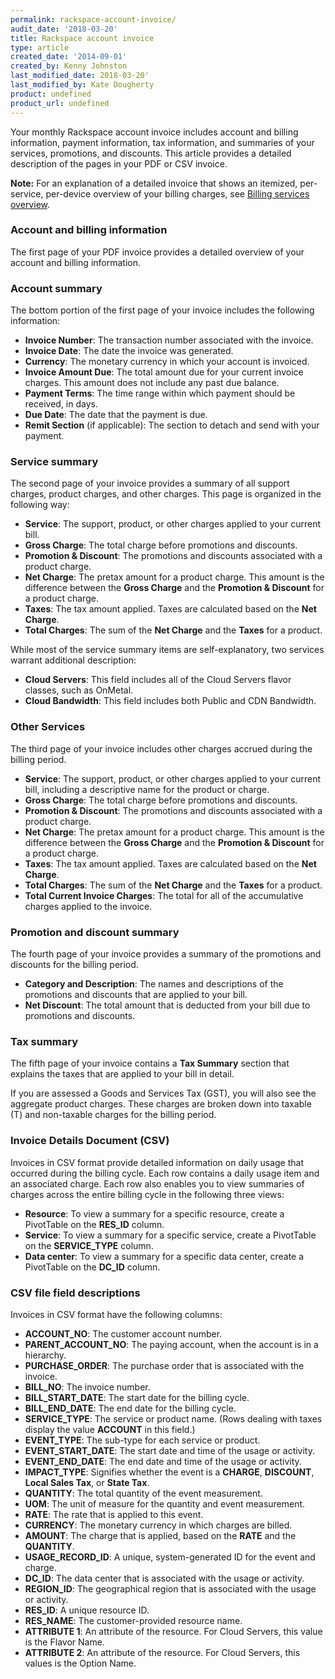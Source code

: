 ```yaml
---
permalink: rackspace-account-invoice/
audit_date: '2018-03-20'
title: Rackspace account invoice
type: article
created_date: '2014-09-01'
created_by: Kenny Johnston
last_modified_date: 2018-03-20'
last_modified_by: Kate Dougherty
product: undefined
product_url: undefined
---
```


Your monthly Rackspace account invoice includes account and billing
information, payment information, tax information, and summaries of your
services, promotions, and discounts. This article provides a detailed
description of the pages in your PDF or CSV invoice.

**Note:** For an explanation of a detailed invoice that shows an itemized,
per-service, per-device overview of your billing charges, see [Billing services overview](/how-to/billing-services-overview/).

### Account and billing information

The first page of your PDF invoice provides a detailed overview of your
account and billing information.

### Account summary

The bottom portion of the first page of your invoice includes the
following information:

- **Invoice Number**: The transaction number associated with the invoice.
- **Invoice Date**: The date the invoice was generated.
- **Currency**: The monetary currency in which your account is invoiced.
- **Invoice Amount Due**: The total amount due for your current invoice
  charges. This amount does not include any past due balance.
- **Payment Terms**: The time range within which payment should
  be received, in days.
- **Due Date**: The date that the payment is due.
- **Remit Section** (if applicable): The section to detach and send with your
  payment.

### Service summary

The second page of your invoice provides a summary of all support charges,
product charges, and other charges. This page is organized in the following
way:

- **Service**: The support, product, or other charges applied to your
  current bill.
- **Gross Charge**: The total charge before promotions and discounts.
- **Promotion & Discount**: The promotions and discounts associated
  with a product charge.
- **Net Charge**: The pretax amount for a product charge. This amount is the
  difference between the **Gross Charge** and the **Promotion & Discount** for
  a product charge.
- **Taxes**: The tax amount applied. Taxes are calculated based
  on the **Net Charge**.
- **Total Charges**: The sum of the **Net Charge** and the **Taxes** for a
  product.

While most of the service summary items are self-explanatory, two services
warrant additional description:

- **Cloud Servers**: This field includes all of the Cloud Servers flavor
  classes, such as OnMetal.
- **Cloud Bandwidth**: This field includes both Public and CDN Bandwidth.

### Other Services

The third page of your invoice includes other charges accrued during the
billing period.

- **Service**: The support, product, or other charges applied to your
  current bill, including a descriptive name for the product or charge.
- **Gross Charge**: The total charge before promotions and discounts.
- **Promotion & Discount**: The promotions and discounts associated
  with a product charge.
- **Net Charge**: The pretax amount for a product charge. This amount is the
  difference between the **Gross Charge** and the **Promotion & Discount** for
  a product charge.
- **Taxes**: The tax amount applied. Taxes are calculated based
  on the **Net Charge**.
- **Total Charges**: The sum of the **Net Charge** and the **Taxes** for a
  product.
- **Total Current Invoice Charges**: The total for all of the accumulative
  charges applied to the invoice.  

### Promotion and discount summary

The fourth page of your invoice provides a summary of the promotions and
discounts for the billing period.

- **Category and Description**: The names and descriptions of the
  promotions and discounts that are applied to your bill.
- **Net Discount**: The total amount that is deducted from your bill due
  to promotions and discounts.

### Tax summary

The fifth page of your invoice contains a **Tax Summary** section that
explains the taxes that are applied to your bill in detail.

If you are assessed a Goods and Services Tax (GST), you will also see the
aggregate product charges. These charges are broken down into taxable (T) and non-taxable charges for the billing period.

### Invoice Details Document (CSV)

Invoices in CSV format provide detailed information on daily usage that
occurred during the billing cycle. Each row contains a daily usage item and an
associated charge. Each row also enables you to view summaries of charges
across the entire billing cycle in the following three views:

- **Resource**: To view a summary for a specific resource, create a PivotTable
  on the **RES_ID** column.
- **Service**: To view a summary for a specific service, create a PivotTable
  on the **SERVICE_TYPE** column.
- **Data center**: To view a summary for a specific data center, create a
  PivotTable on the **DC_ID** column.

### CSV file field descriptions

Invoices in CSV format have the following columns:

- **ACCOUNT_NO**: The customer account number.
- **PARENT_ACCOUNT_NO**: The paying account, when the account is in a
  hierarchy.
- **PURCHASE_ORDER**: The purchase order that is associated with the invoice.
- **BILL_NO**: The invoice number.
- **BILL_START_DATE**: The start date for the billing cycle.
- **BILL_END_DATE**: The end date for the billing cycle.
- **SERVICE_TYPE**: The service or product name. (Rows dealing with taxes
  display the value **ACCOUNT** in this field.)
- **EVENT_TYPE**: The sub-type for each service or product.
- **EVENT_START_DATE**: The start date and time of the usage or activity.
- **EVENT_END_DATE**: The end date and time of the usage or activity.
- **IMPACT_TYPE**: Signifies whether the event is a **CHARGE**, **DISCOUNT**,
  **Local Sales Tax**, or **State Tax**.
- **QUANTITY**: The total quantity of the event measurement.
- **UOM**: The unit of measure for the quantity and event measurement.
- **RATE**: The rate that is applied to this event.
- **CURRENCY**: The monetary currency in which charges are billed.
- **AMOUNT**: The charge that is applied, based on the **RATE** and the
  **QUANTITY**.
- **USAGE_RECORD_ID**: A unique, system-generated ID for the event and charge.
- **DC_ID**: The data center that is associated with the usage or activity.
- **REGION_ID**: The geographical region that is associated with the usage or
  activity.
- **RES_ID**: A unique resource ID.
- **RES_NAME**: The customer-provided resource name.
- **ATTRIBUTE 1**: An attribute of the resource. For Cloud Servers, this
  value is the Flavor Name.
- **ATTRIBUTE 2**: An attribute of the resource. For Cloud Servers, this
  values is the Option Name.

